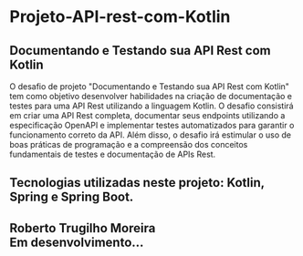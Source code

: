 # Projeto-API-rest-com-Kotlin

## Documentando e Testando sua API Rest com Kotlin

O desafio de projeto "Documentando e Testando sua API Rest com Kotlin" tem como objetivo desenvolver habilidades na criação de documentação e testes para uma API Rest utilizando a linguagem Kotlin. O desafio consistirá em criar uma API Rest completa, documentar seus endpoints utilizando a especificação OpenAPI e implementar testes automatizados para garantir o funcionamento correto da API. Além disso, o desafio irá estimular o uso de boas práticas de programação e a compreensão dos conceitos fundamentais de testes e documentação de APIs Rest.

## Tecnologias utilizadas neste projeto: Kotlin, Spring e Spring Boot.

## Roberto Trugilho Moreira<br> Em desenvolvimento...

